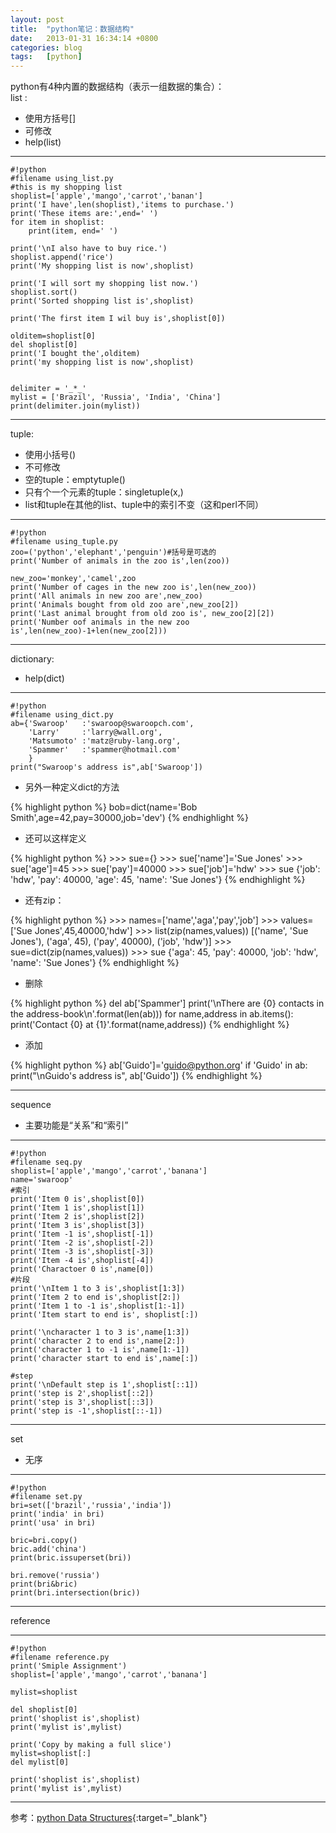 ```yaml
---
layout: post
title:  "python笔记：数据结构"
date:   2013-01-31 16:34:14 +0800
categories: blog
tags:   [python]
---
```

python有4种内置的数据结构（表示一组数据的集合）：            
list :
           
- 使用方括号[]
- 可修改     
- help(list)

---

    #!python
    #filename using_list.py
    #this is my shopping list
    shoplist=['apple','mango','carrot','banan']
    print('I have',len(shoplist),'items to purchase.')
    print('These items are:',end=' ')
    for item in shoplist:
        print(item, end=' ')

    print('\nI also have to buy rice.')
    shoplist.append('rice')
    print('My shopping list is now',shoplist)

    print('I will sort my shopping list now.')
    shoplist.sort()
    print('Sorted shopping list is',shoplist)

    print('The first item I wil buy is',shoplist[0])

    olditem=shoplist[0]
    del shoplist[0]
    print('I bought the',olditem)
    print('my shopping list is now',shoplist)


    delimiter = '_*_'
    mylist = ['Brazil', 'Russia', 'India', 'China']
    print(delimiter.join(mylist))

---

tuple:

- 使用小括号()
- 不可修改
- 空的tuple：emptytuple()
- 只有个一个元素的tuple：singletuple(x,)
- list和tuple在其他的list、tuple中的索引不变（这和perl不同）

---

    #!python
    #filename using_tuple.py
    zoo=('python','elephant','penguin')#括号是可选的
    print('Number of animals in the zoo is',len(zoo))

    new_zoo='monkey','camel',zoo
    print('Number of cages in the new zoo is',len(new_zoo))
    print('All animals in new zoo are',new_zoo)
    print('Animals bought from old zoo are',new_zoo[2])
    print('Last animal brought from old zoo is', new_zoo[2][2])
    print('Number oof animals in the new zoo is',len(new_zoo)-1+len(new_zoo[2]))

---

dictionary:

- help(dict)

---

    #!python
    #filename using_dict.py
    ab={'Swaroop'   :'swaroop@swaroopch.com',
        'Larry'     :'larry@wall.org',
        'Matsumoto' :'matz@ruby-lang.org',
        'Spammer'   :'spammer@hotmail.com'
        }
    print("Swaroop's address is",ab['Swaroop'])

- 另外一种定义dict的方法

{% highlight python %}
    bob=dict(name='Bob Smith',age=42,pay=30000,job='dev')
{% endhighlight %}

- 还可以这样定义       

{% highlight python %}
    >>> sue={}
    >>> sue['name']='Sue Jones'
    >>> sue['age']=45
    >>> sue['pay']=40000
    >>> sue['job']='hdw'
    >>> sue
    {'job': 'hdw', 'pay': 40000, 'age': 45, 'name': 'Sue Jones'}
{% endhighlight %}

- 还有zip：

{% highlight python %}
    >>> names=['name','aga','pay','job']
    >>> values=['Sue Jones',45,40000,'hdw']
    >>> list(zip(names,values))
    [('name', 'Sue Jones'), ('aga', 45), ('pay', 40000), ('job', 'hdw')]
    >>> sue=dict(zip(names,values))
    >>> sue
    {'aga': 45, 'pay': 40000, 'job': 'hdw', 'name': 'Sue Jones'}
{% endhighlight %}

- 删除

{% highlight python %}
    del ab['Spammer']
    print('\nThere are {0} contacts in the address-book\n'.format(len(ab)))
    for name,address in ab.items():
        print('Contact {0} at {1}'.format(name,address))
{% endhighlight %}

- 添加

{% highlight python %}
    ab['Guido']='guido@python.org'
    if 'Guido' in ab:
        print("\nGuido's address is", ab['Guido'])
{% endhighlight %}

---

sequence

- 主要功能是“关系”和“索引”

---

    #!python
    #filename seq.py
    shoplist=['apple','mango','carrot','banana']
    name='swaroop'
    #索引
    print('Item 0 is',shoplist[0])
    print('Item 1 is',shoplist[1])
    print('Item 2 is',shoplist[2])
    print('Item 3 is',shoplist[3])
    print('Item -1 is',shoplist[-1])
    print('Item -2 is',shoplist[-2])
    print('Item -3 is',shoplist[-3])
    print('Item -4 is',shoplist[-4])
    print('Charactoer 0 is',name[0])
    #片段
    print('\nItem 1 to 3 is',shoplist[1:3])
    print('Item 2 to end is',shoplist[2:])
    print('Item 1 to -1 is',shoplist[1:-1])
    print('Item start to end is', shoplist[:])

    print('\ncharacter 1 to 3 is',name[1:3])
    print('character 2 to end is',name[2:])
    print('character 1 to -1 is',name[1:-1])
    print('character start to end is',name[:])

    #step
    print('\nDefault step is 1',shoplist[::1])
    print('step is 2',shoplist[::2])
    print('step is 3',shoplist[::3])
    print('step is -1',shoplist[::-1])

---

set

- 无序

---
    #!python
    #filename set.py
    bri=set(['brazil','russia','india'])
    print('india' in bri)
    print('usa' in bri)

    bric=bri.copy()
    bric.add('china')
    print(bric.issuperset(bri))

    bri.remove('russia')
    print(bri&bric)
    print(bri.intersection(bric))

---
reference

---
    #!python
    #filename reference.py
    print('Smiple Assignment')
    shoplist=['apple','mango','carrot','banana']

    mylist=shoplist

    del shoplist[0]
    print('shoplist is',shoplist)
    print('mylist is',mylist)

    print('Copy by making a full slice')
    mylist=shoplist[:]
    del mylist[0]

    print('shoplist is',shoplist)
    print('mylist is',mylist)

---

参考：[python Data Structures](http://www.swaroopch.com/notes/python_en-Data_Structures/){:target="_blank"}